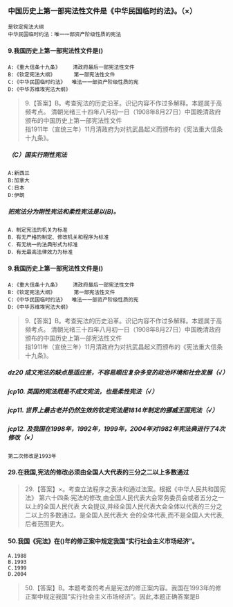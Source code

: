 ### 中国历史上第一部宪法性文件是《中华民国临时约法》。（×）
    是钦定宪法大纲
    中华民国临时约法：唯一一部资产阶级性质的宪法

#### 9.我国历史上第一部宪法性文件是()
    A:《重大信条十九条》    清政府最后一部宪法性文件
    B:《钦定宪法大纲》      第一部宪法性文件
    C:《中华民国临时约法》  唯法一一部资产阶级性质的宪
    D:《中华苏维埃宪法大纲》
>   9.【答案】B。考查宪法的历史沿革。识记内容不作过多解释。本题属于高频考点。
>   清朝光绪三十四年八月初一日（1908年8月27日）中国晚清政府颁布的中国历史上第一部宪法性文件    
>   指1911年（宣统三年）11月清政府为对抗武昌起义而颁布的《宪法重大信条十九条》。   

##### （C）国实行刚性宪法
    A:新西兰
    B:加拿大
    C:日本
    D:伊朗  


##### 把宪法分为刚性宪法和柔性宪法是以(B)。
    A．制定宪法的机关为标准
    B．有无严格的制定、修改机关和程序为标准
    C．有无统一的法典形式为标准
    D．有无最高法律效力为标准    

#### 9.我国历史上第一部宪法性文件是()
    A:《重大信条十九条》    清政府最后一部宪法性文件
    B:《钦定宪法大纲》      第一部宪法性文件
    C:《中华民国临时约法》  唯法一一部资产阶级性质的宪
    D:《中华苏维埃宪法大纲》
>   9.【答案】B。考查宪法的历史沿革。识记内容不作过多解释。本题属于高频考点。
>   清朝光绪三十四年八月初一日（1908年8月27日）中国晚清政府颁布的中国历史上第一部宪法性文件    
>   指1911年（宣统三年）11月清政府为对抗武昌起义而颁布的《宪法重大信条十九条》。   
    
##### dz20 成文宪法的缺点是适应差，不容易顺应复杂多变的政治环境和社会发展（√）

##### jcp10. 英国的宪法既是不成文宪法，也是柔性宪法（√）
    
##### jcp11. 世界上最古老并仍然生效的钦定宪法是1814年制定的挪威王国宪法（√）

##### jcp12. 及我国在1998年，1992年，1999年，2004年对1982年宪法典进行了4次修改（×）
    第二次修改是1993年

#### 29.在我国,宪法的修改必须由全国人大代表的三分之二以上多数通过
>   29.【答案】×。考查立法程序之表决和通过法案。根据《中华人民共和国宪法》
    第六十四条:宪法的修改,由全国人民代表大会常务委员会或者五分之一以上的全国人民代表
    大会提议,并经全国人民代表大会全体以代表的三分之二以上的多数通过。是全国人民代表大
    会的全体代表,而不是全国人大代表,后者范围更大。    

#### 50.我国《宪法》在()年的修正案中规定我国“实行社会主义市场经济”。
    A.1988
    B.1993
    C.1999
    D.2004
>   50.【答案】B。本题考查的考点是宪法的修正案内容。我国在1993年的修
    正案中规定我国“实行社会主义市场经济”。因此,本题正确答案是B







